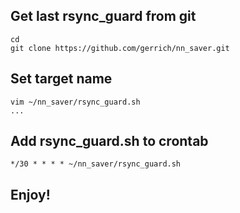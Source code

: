 
## Get last rsync_guard from  git
```
cd
git clone https://github.com/gerrich/nn_saver.git
```

## Set target name
```
vim ~/nn_saver/rsync_guard.sh
...
```

## Add rsync_guard.sh to crontab
```
*/30 * * * * ~/nn_saver/rsync_guard.sh 
```
## Enjoy!

